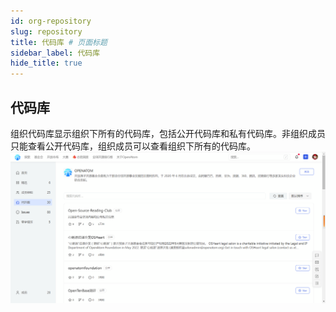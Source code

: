 ```yaml
---
id: org-repository
slug: repository
title: 代码库 # 页面标题
sidebar_label: 代码库
hide_title: true
---
```


## 代码库
组织代码库显示组织下所有的代码库，包括公开代码库和私有代码库。非组织成员只能查看公开代码库，组织成员可以查看组织下所有的代码库。
![org_repository](./img/repository.png)